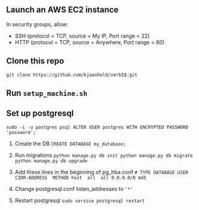 ## Launch an AWS EC2 instance

In security groups, allow:

* SSH (protocol = TCP, source = My IP, Port range = 22)
* HTTP (protocol = TCP, source = Anywhere, Port range = 80)

## Clone this repo

`git clone https://github.com/kjaanhold/verbIQ.git`

## Run `setup_machine.sh`

## Set up postgresql 
`sudo -i -u postgres psql
ALTER USER postgres WITH ENCRYPTED PASSWORD 'password';`

1. Create the DB 
`CREATE DATABASE my_database;`

2. Run migrations
`python manage.py db init
python manage.py db migrate
python manage.py db upgrade`

3. Add these lines in the beginning of pg_hba.conf
`# TYPE DATABASE USER CIDR-ADDRESS  METHOD
host  all  all 0.0.0.0/0 md5`

4. Change postgresql.conf listen_addresses to `'*'`

5. Restart postgresql 
`sudo service postgresql restart`
